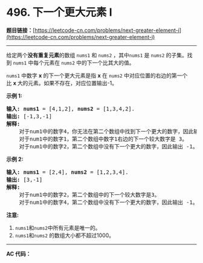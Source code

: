 # 496. 下一个更大元素 I

**题目链接：**[https://leetcode-cn.com/problems/next-greater-element-i](https://leetcode-cn.com/problems/next-greater-element-i)

---

<div class="content__1Y2H">
 <div class="notranslate">
  <p>给定两个<strong>没有重复元素</strong>的数组&nbsp;<code>nums1</code> 和&nbsp;<code>nums2</code>&nbsp;，其中<code>nums1</code>&nbsp;是&nbsp;<code>nums2</code>&nbsp;的子集。找到&nbsp;<code>nums1</code>&nbsp;中每个元素在&nbsp;<code>nums2</code>&nbsp;中的下一个比其大的值。</p> 
  <p><code>nums1</code>&nbsp;中数字&nbsp;<strong>x</strong>&nbsp;的下一个更大元素是指&nbsp;<strong>x</strong>&nbsp;在&nbsp;<code>nums2</code>&nbsp;中对应位置的右边的第一个比&nbsp;<strong>x&nbsp;</strong>大的元素。如果不存在，对应位置输出-1。</p> 
  <p><strong>示例 1:</strong></p> 
  <pre class="language-text"><strong>输入:</strong> <strong>nums1</strong> = [4,1,2], <strong>nums2</strong> = [1,3,4,2].
<strong>输出:</strong> [-1,3,-1]
<strong>解释:</strong>
    对于num1中的数字4，你无法在第二个数组中找到下一个更大的数字，因此输出 -1。
    对于num1中的数字1，第二个数组中数字1右边的下一个较大数字是 3。
    对于num1中的数字2，第二个数组中没有下一个更大的数字，因此输出 -1。</pre> 
  <p><strong>示例 2:</strong></p> 
  <pre class="language-text"><strong>输入:</strong> <strong>nums1</strong> = [2,4], <strong>nums2</strong> = [1,2,3,4].
<strong>输出:</strong> [3,-1]
<strong>解释:</strong>
&nbsp;   对于num1中的数字2，第二个数组中的下一个较大数字是3。
    对于num1中的数字4，第二个数组中没有下一个更大的数字，因此输出 -1。
</pre> 
  <p><strong>注意:</strong></p> 
  <ol> 
   <li><code>nums1</code>和<code>nums2</code>中所有元素是唯一的。</li> 
   <li><code>nums1</code>和<code>nums2</code>&nbsp;的数组大小都不超过1000。</li> 
  </ol> 
 </div>
</div>

---

**AC 代码：**

```java

```